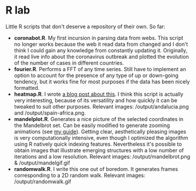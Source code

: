 # R lab
Little R scripts that don't deserve a repository of their own. So far:
  - **coronabot.R**. My first incursion in parsing data from webs. This script no longer works because the web it read data from changed and I don't think I could gain any knowledge from constantly updating it. Originally, it read live info about the coronavirus outbreak and plotted the evolution of the number of cases in different countries.
  - **fourier.R**. Performs a FFT of any time series. Still have to implement an option to account for the presence of any type of up or down-going tendency, but it works fine for most purposes if the data has been nicely formatted.
  - **heatmap.R**. I wrote [a blog post about this](https://malmriv.github.io/posts/2020/02/emoji-heatmap/). I think this script is actually very interesting, because of its versatility and how quickly it can be tweaked to suit other purposes. Relevant images: /output/andalucia.png and /output/spain-africa.png.
  - **mandelplot.R**. Generates a nice picture of the selected coordinates in the Mandelbrot set. Can be easily modified to generate zooming animations (see [my guide](https://malmriv.github.io/posts/2020/04/make-animations-with-R/)). Getting clear, aesthetically pleasing images is very computationally intensive, even though I optimized the algorithm using R natively quick indexing features. Nevertheless it's possible to obtain images that illustrate emerging structures with a low number of iterations and a low resolution. Relevant images: /output/mandelbrot.png & /output/mandelgif.gif
  - **randomwalk.R**. I write this one out of boredom. It generates frames corresponding to a 2D random walk. Relevant images: /output/randomwalk.gif
